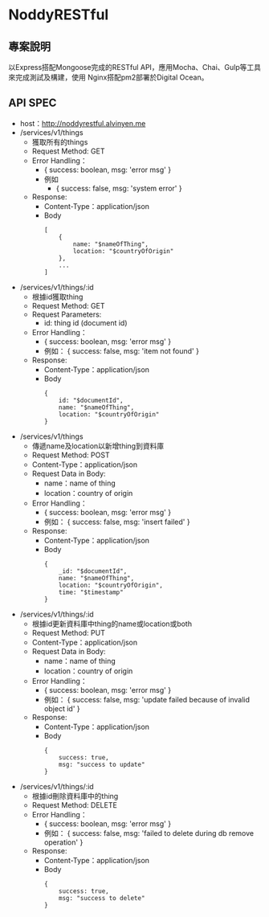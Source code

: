 # NoddyRESTful

## 專案說明
以Express搭配Mongoose完成的RESTful API，應用Mocha、Chai、Gulp等工具來完成測試及構建，使用 Nginx搭配pm2部署於Digital Ocean。

## API SPEC
- host：http://noddyrestful.alvinyen.me
- /services/v1/things
    - 獲取所有的things
    - Request Method: GET
    - Error Handling：
        - { success: boolean, msg: 'error msg' }
        - 例如
            - { success: false, msg: 'system error' }
    - Response:
        - Content-Type：application/json
        - Body
            ```
            [
                {
                    name: "$nameOfThing", 
                    location: "$countryOfOrigin"
                },
                ...
            ]
            ```
- /services/v1/things/:id
    - 根據id獲取thing
    - Request Method: GET
    - Request Parameters:
        - id: thing id (document id)
    - Error Handling：
        - { success: boolean, msg: 'error msg' }
        - 例如：
            { success: false, msg: 'item not found' }
    - Response:
        - Content-Type：application/json
        - Body
            ```
            {
                id: "$documentId",
                name: "$nameOfThing",
                location: "$countryOfOrigin"
            }
            ```
- /services/v1/things
    - 傳遞name及location以新增thing到資料庫
    - Request Method: POST
    - Content-Type：application/json
    - Request Data in Body:
        - name：name of thing
        - location：country of origin
    - Error Handling：
        - { success: boolean, msg: 'error msg' }
        - 例如：
            { success: false, msg: 'insert failed' }
    - Response:
        - Content-Type：application/json
        - Body
            ```
            {
                _id: "$documentId",
                name: "$nameOfThing",
                location: "$countryOfOrigin",
                time: "$timestamp"
            }
            ```
- /services/v1/things/:id
    - 根據id更新資料庫中thing的name或location或both
    - Request Method: PUT
    - Content-Type：application/json
    - Request Data in Body:
        - name：name of thing
        - location：country of origin
    - Error Handling：
        - { success: boolean, msg: 'error msg' }
        - 例如：
            { success: false, msg: 'update failed because of invalid object id' }
    - Response:
        - Content-Type：application/json
        - Body
            ```
            {
                success: true,
                msg: "success to update"
            }
            ```
- /services/v1/things/:id
    - 根據id刪除資料庫中的thing
    - Request Method: DELETE
    - Error Handling：
        - { success: boolean, msg: 'error msg' }
        - 例如：
            { success: false, msg: 'failed to delete during db remove operation' }
    - Response:
        - Content-Type：application/json
        - Body
            ```
            {
                success: true,
                msg: "success to delete"
            }
            ```